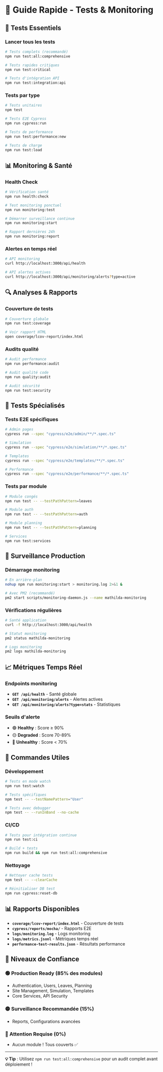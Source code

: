 # 🚀 Guide Rapide - Tests & Monitoring

## 🎯 Tests Essentiels

### Lancer tous les tests
```bash
# Tests complets (recommandé)
npm run test:all:comprehensive

# Tests rapides critiques
npm run test:critical

# Tests d'intégration API
npm run test:integration:api
```

### Tests par type
```bash
# Tests unitaires
npm test

# Tests E2E Cypress
npm run cypress:run

# Tests de performance
npm run test:performance:new

# Tests de charge
npm run test:load
```

## 📊 Monitoring & Santé

### Health Check
```bash
# Vérification santé
npm run health:check

# Test monitoring ponctuel
npm run monitoring:test

# Démarrer surveillance continue
npm run monitoring:start

# Rapport dernières 24h
npm run monitoring:report
```

### Alertes en temps réel
```bash
# API monitoring
curl http://localhost:3000/api/health

# API alertes actives
curl http://localhost:3000/api/monitoring/alerts?type=active
```

## 🔍 Analyses & Rapports

### Couverture de tests
```bash
# Couverture globale
npm run test:coverage

# Voir rapport HTML
open coverage/lcov-report/index.html
```

### Audits qualité
```bash
# Audit performance
npm run performance:audit

# Audit qualité code
npm run quality:audit

# Audit sécurité
npm run test:security
```

## 🎨 Tests Spécialisés

### Tests E2E spécifiques
```bash
# Admin pages
cypress run --spec "cypress/e2e/admin/**/*.spec.ts"

# Simulation
cypress run --spec "cypress/e2e/simulation/**/*.spec.ts"

# Templates
cypress run --spec "cypress/e2e/templates/**/*.spec.ts"

# Performance
cypress run --spec "cypress/e2e/performance/**/*.spec.ts"
```

### Tests par module
```bash
# Module congés
npm run test -- --testPathPattern=leaves

# Module auth
npm run test -- --testPathPattern=auth

# Module planning
npm run test -- --testPathPattern=planning

# Services
npm run test:services
```

## 🚨 Surveillance Production

### Démarrage monitoring
```bash
# En arrière-plan
nohup npm run monitoring:start > monitoring.log 2>&1 &

# Avec PM2 (recommandé)
pm2 start scripts/monitoring-daemon.js --name mathilda-monitoring
```

### Vérifications régulières
```bash
# Santé application
curl -f http://localhost:3000/api/health

# Statut monitoring
pm2 status mathilda-monitoring

# Logs monitoring
pm2 logs mathilda-monitoring
```

## 📈 Métriques Temps Réel

### Endpoints monitoring
- **`GET /api/health`** - Santé globale
- **`GET /api/monitoring/alerts`** - Alertes actives
- **`GET /api/monitoring/alerts?type=stats`** - Statistiques

### Seuils d'alerte
- 🟢 **Healthy** : Score ≥ 90%
- 🟡 **Degraded** : Score 70-89%
- 🔴 **Unhealthy** : Score < 70%

## 🔧 Commandes Utiles

### Développement
```bash
# Tests en mode watch
npm run test:watch

# Tests spécifiques
npm test -- --testNamePattern="User"

# Tests avec debugger
npm test -- --runInBand --no-cache
```

### CI/CD
```bash
# Tests pour intégration continue
npm run test:ci

# Build + tests
npm run build && npm run test:all:comprehensive
```

### Nettoyage
```bash
# Nettoyer cache tests
npm test -- --clearCache

# Réinitialiser DB test
npm run cypress:reset-db
```

## 📊 Rapports Disponibles

- **`coverage/lcov-report/index.html`** - Couverture de tests
- **`cypress/reports/mocha/`** - Rapports E2E
- **`logs/monitoring.log`** - Logs monitoring
- **`logs/metrics.jsonl`** - Métriques temps réel
- **`performance-test-results.json`** - Résultats performance

## 🎯 Niveaux de Confiance

### 🟢 Production Ready (85% des modules)
- Authentication, Users, Leaves, Planning
- Site Management, Simulation, Templates
- Core Services, API Security

### 🟡 Surveillance Recommandée (15%)
- Reports, Configurations avancées

### 🔴 Attention Requise (0%)
- Aucun module ! Tous couverts ✅

---

**💡 Tip** : Utilisez `npm run test:all:comprehensive` pour un audit complet avant déploiement !